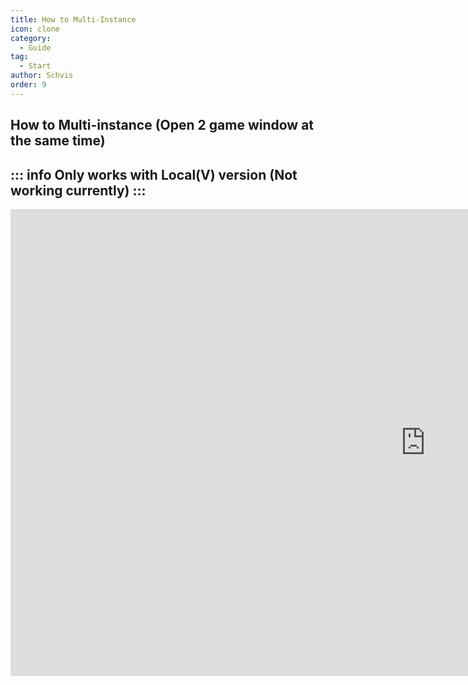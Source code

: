 ```yaml
---
title: How to Multi-Instance
icon: clone
category:
  - Guide
tag:
  - Start
author: Schvis
order: 9
---
```


## How to Multi-instance (Open 2 game window at the same time)

::: info Only works with Local(V) version (Not working currently)
:::
---

<div class="iframe-container"><iframe width="1328" height="747" src="https://www.youtube.com/embed/pSAxKoneT64?list=PL5eI1Tb64p56g27qfYk7VuFTz4FK6YrKa" title="Multi-Instance V (Updated)" frameborder="0" allow="accelerometer; autoplay; clipboard-write; encrypted-media; gyroscope; picture-in-picture; web-share" referrerpolicy="strict-origin-when-cross-origin" allowfullscreen></iframe></div>
